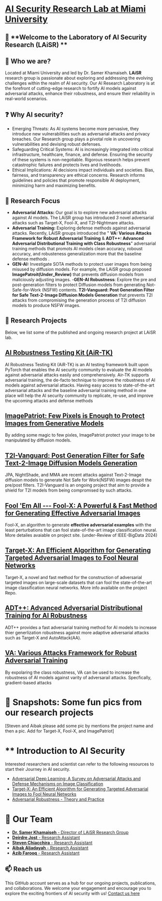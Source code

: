 # [AI Security Research Lab at Miami University](https://miamioh.edu/profiles/cec/samer-khamaiseh.html)

## 👋 **Welcome to the Laboratory of AI Security Research (LAiSR) **

## 🎤 Who we are? 
Located at Miami University and led by Dr. Samer Khamaiseh. **LAiSR** research group is passionate about exploring and addressing the evolving challenges within the realm of AI security. Our AI Research Laboratory is at the forefront of cutting-edge research to fortify AI models against adversarial attacks, enhance their robustness, and ensure their reliability in real-world scenarios.

## ❓ Why **AI security**?
- Emerging Threats: As AI systems become more pervasive, they introduce new vulnerabilities such as adversarial attacks and privacy breaches. Our Research group plays a pivotal role in uncovering vulnerabilities and devising robust defenses.
- Safeguarding Critical Systems: AI is increasingly integrated into critical infrastructure, healthcare, finance, and defense. Ensuring the security of these systems is non-negotiable. Rigorous research helps prevent catastrophic failures and protects lives and livelihoods.
- Ethical Implications: AI decisions impact individuals and societies. Bias, fairness, and transparency are ethical concerns. Research informs guidelines and policies that promote responsible AI deployment, minimizing harm and maximizing benefits.


## 🔎 Research Focus
- **Adversarial Attacks:** Our goal is to explore new adversarial attacks against AI models. The LAiSR group has introduced *3* novel adversarial attacks such as Target-X, Fool-X, and T2I-Nightmare attacks.
- **Adversarial Training:** Exploring defense methods against adversarial attacks. Recently, LAiSR groups introduced the " **VA: Various Attacks Framework for Robust Adversarial Training** & **ADT++: Advanced Adversarial Distributional Training with Class Robustness**" adversarial training methods that promots AI models clean accuracy, roboust accuracy, and robusteness generalization more that the baseline defense methods . 
- **GEN-AI:** Investigate SOTA methods to protect user images from being misused by diffusion models. For example, the LAiSR group proposed **ImagePatroit(Under_Review)** that prevents diffusion models from maliciously adjusting images.
-**GEN-AI Robustness**: Explore the pre and post-generation filters to protect Diffusion models from generating Not-Safe-for-Work (NSFW) contents. **T2I-Vanguard: Post Generation Filter for Safe Text-2-Image Diffusion Models Generation** that prevents T2I attacks from compromising the generation process of T2I diffusion models to produce NSFW images.


## 🚀 Research Projects
Below, we list some of the published and ongoing research project at LAiSR lab.

## **[AI Robustness Testing Kit (AiR-TK)](https://github.com/LAiSR-SK/AiRobustnessTestingKit-AiR-TK-)**
AI Robustness Testing Kit (AiR-TK) is an AI testing framework built upon PyTorch that enables the AI security community to evaluate the AI models against adversarial attacks easily and comprehensively. Air-TK supports adversarial training, the de-facto technique to improve the robustness of AI models against adversarial attacks. Having easy access to state-of-the-art adversarial attacks and the baseline adversarial training method in one place will help the AI security community to replicate, re-use, and improve the upcoming attacks and defense methods

## **[ImagePatriot: Few Pixels is Enough to Protect Images from Generative Models](https://github.com/LAiSR-SK/ImagePatriot)**
By adding some magic to few pixles, ImagePatriot protect your image to be manipulated by diffusion models. 

## **[T2I-Vanguard: Post Generation Filter for Safe Text-2-Image Diffusion Models Generation](https://github.com/LAiSR-SK/T2IVanguard)**

JPA, NightShade, and MMA are recent attacks against Text-2-Image diffusion models to generate Not Safe for Work(NSFW) images despit the pre/post filters. T2I-Vanguard is an ongoing project that aim to provide a shield for T2I models from being compromised by such attacks.


## **[Fool 'Em All --- Fool-X: A Powerful & Fast Method for Generating Effective Adversarial Images](https://github.com/LAiSR-SK/fool-x)**
Fool-X, an algorithm to generate **effective adversarial examples** with the least perturbations that can fool state-of-the-art image classification neural. More detailes avaiable on project site. (under-Review of IEEE-BigData 2024)

## **[Target-X: An Efficient Algorithm for Generating Targeted Adversarial Images to Fool Neural Networks](https://github.com/LAiSR-SK/target-x)**
Target-X, a novel and fast method for the construction of adversarial targeted images on large-scale datasets that can fool the state-of-the-art image classification neural networks. More info available on the project Repo.

## **[ADT++: Advanced Adversarial Distributional Training for AI Robustness](https://github.com/LAiSR-SK/ADT2Plus)**
ADT++ provides a fast adversarial training method for AI models to increase thier generlization robustness against more adaptive adversarial attacks such as Target-X and AutoAttack(AA).  

## **[VA: Various Attacks Framework for Robust Adversarial Training](https://github.com/LAiSR-SK/VariousAttacks)**
By expolaring the class robustness, VA can be used to increase the robustness of AI models against varity of adversarail attacks. Specfically, gradient-based attacks



# 📸 Snapshots: Some fun pics from our research projects

[Steven and Aibak please add some pic by mentions the project name and then a pic. Add for Target-X, Fool-X, and ImagePatriot]



# ** Introduction to AI Security
Interested researchers and scientist can refer to the following resources to start their Journey in AI security.
- [Adversarial Deep Learning: A Survey on Adversarial Attacks and Defense Mechanisms on Image Classification](https://ieeexplore.ieee.org/abstract/document/9895425)
- [Target-X: An Efficient Algorithm for Generating Targeted Adversarial Images to Fool Neural Networks](https://ieeexplore.ieee.org/document/10197071)
- [Adversarial Robustness - Theory and Practice](https://adversarial-ml-tutorial.org/)


# 👥 Our Team
- [**Dr. Samer Khamaiseh** - Director of LAiSR Research Group](https://www.linkedin.com/in/samer-khamaiseh/)
- [**Deirdre Jost** - Research Assistant](https://www.linkedin.com/in/deirdre-jost-445822228/)
- [**Steven Chiacchira** - Research Assistant](https://www.linkedin.com/in/steven-chiacchira)
- [**Aibak Aljadayah** - Research Assistant](https://www.linkedin.com/in/aibak-aljadayah)
- [**Azib Farooq** - Research Assistant](https://www.linkedin.com/in/itsazibfarooq/)


## 📫 Reach us 
This GitHub account serves as a hub for our ongoing projects, publications, and collaborations. We welcome your engagement and encourage you to explore the exciting frontiers of AI security with us!
[Contact us here](khamaisy@miamioh.edu)





